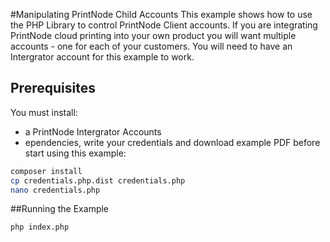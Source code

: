 #Manipulating PrintNode Child Accounts
This example shows how to use the PHP Library to control PrintNode Client accounts.  If you are integrating PrintNode cloud printing into your own product you will want multiple accounts - one for each of your customers.  You will need to have an Intergrator account for this example to work.  

## Prerequisites
You must install:
 
 - a PrintNode Intergrator Accounts
 - ependencies, write your credentials and download example PDF before start using this example:

```bash
composer install
cp credentials.php.dist credentials.php
nano credentials.php
```

##Running the Example

```bash
php index.php
```
